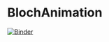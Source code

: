 # BlochAnimation
[![Binder](https://mybinder.org/badge_logo.svg)](https://mybinder.org/v2/gh/thedineshpinto/BlochAnimation/master)
